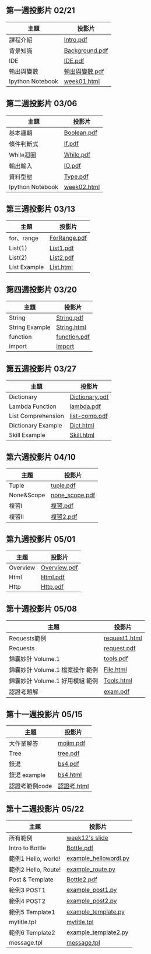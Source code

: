 ## 第一週投影片 02/21

| 主題 | 投影片 |
| ---- |  ----  |
| 課程介紹 | [Intro.pdf](https://drive.google.com/file/d/0B6wbwXKOYgvhR2pMZGdZcEI0cU0) |
| 背景知識 | [Background.pdf](https://drive.google.com/file/d/0B6wbwXKOYgvhbWVGRzJNNEhMWUk) |
| IDE | [IDE.pdf](https://drive.google.com/file/d/0B5P2VH3szaKEQmxhajFuMkhQZFk) |
| 輸出與變數 | [輸出與變數.pdf](https://drive.google.com/file/d/0B5P2VH3szaKEUUtnMV9ySUQ4NVU/view?usp=sharing) |
| Ipython Notebook | [week01.html](./slides/week01/Week1.html) |

## 第二週投影片 03/06

| 主題 | 投影片 |
| ---- |  ----  |
| 基本邏輯 | [Boolean.pdf](https://drive.google.com/file/d/0B2iNVzqlGaGIZlNkNUd2NFAwUGc/view?usp=sharing) |
| 條件判斷式 | [If.pdf](https://drive.google.com/open?id=0B2iNVzqlGaGISU5XR2hqaEpOQUU) |
| While迴圈 | [While.pdf](https://drive.google.com/open?id=0B2iNVzqlGaGIbEJiUnd6aFdWeUU) |
| 輸出輸入 | [IO.pdf](https://drive.google.com/open?id=0B11wpONoNJX2TXFzZTNVR2NweEk) |
| 資料型態 | [Type.pdf](https://drive.google.com/open?id=0B11wpONoNJX2b1JFc1hWZUhCa2s) |
| Ipython Notebook | [week02.html](./slides/week02/Week2.html) |


## 第三週投影片 03/13

| 主題 | 投影片 |
| ---- |  ----  |
| for、range | [ForRange.pdf](https://drive.google.com/open?id=0B2iNVzqlGaGIekNSeld0M1R3Y2c) |
| List(1) | [List1.pdf](https://drive.google.com/open?id=0B5P2VH3szaKEbTViMlBUOEt4ZHM) |
| List(2) | [List2.pdf](https://drive.google.com/open?id=0B5P2VH3szaKEbWpmRVFHVk90OVE) |
| List Example | [List.html](./slides/week03/List.html) |

## 第四週投影片 03/20

| 主題 | 投影片 |
| ---- | ------ |
| String | [String.pdf](https://drive.google.com/open?id=0B5P2VH3szaKESFBfOFJ3bVJ6UkE) |
| String Example | [String.html](./slides/week03/String.html) |
| function  | [function.pdf](./slides/week04/function.pdf) | 
| import    | [import](./slides/week04/import/) |

## 第五週投影片 03/27

| 主題 | 投影片 |
| ---- | ------ |
| Dictionary | [Dictionary.pdf](https://drive.google.com/open?id=0B6wbwXKOYgvhNVNhcm5tRk9xcTA) |
| Lambda Function  | [lambda.pdf](https://drive.google.com/open?id=0B6wbwXKOYgvhWmhRMmpaLTFfU0E) | 
| List Comprehension    | [list-comp.pdf](https://drive.google.com/open?id=0B11wpONoNJX2U01fck5oTWxndm8) |
| Dictionary Example | [Dict.html](./slides/week05/dict.html) |
| Skill Example | [Skill.html](./slides/week05/Skill.html) |

## 第六週投影片 04/10
| 主題 | 投影片 |
| ---- | ------ |
| Tuple | [tuple.pdf](https://drive.google.com/open?id=0B11wpONoNJX2dmNTU0pDd3F1QzA) |
| None&Scope | [none_scope.pdf](https://drive.google.com/open?id=0B11wpONoNJX2dk10UTNTdVpYM3M)
| 複習I | [複習.pdf](https://drive.google.com/open?id=0B5P2VH3szaKEV3ctSzVoUlAyRUE)
| 複習II | [複習2.pdf](https://drive.google.com/open?id=0B5P2VH3szaKEbGNiejkxVS1XYkk)

## 第九週投影片 05/01
| 主題 | 投影片 |
| ---- | ------ |
| Overview | [Overview.pdf](https://drive.google.com/open?id=0B5P2VH3szaKEMkpVUHBpaXNGS3M) |
| Html | [Html.pdf](https://drive.google.com/open?id=0B11wpONoNJX2RklsWVNQcWNjcHM) |
| Http | [Http.pdf](https://drive.google.com/open?id=0B11wpONoNJX2RjFBVG1zNzByTG8) |

## 第十週投影片 05/08
| 主題 | 投影片 |
| ---- | ------ |
| Requests範例 | [request1.html](./slides/week10/request1.html) |
| Requests | [request.pdf](https://drive.google.com/open?id=0B5P2VH3szaKERzJaUk0zTGNpaHc)
| 錦囊妙計 Volume.1 | [tools.pdf](https://drive.google.com/open?id=0B5P2VH3szaKENkZfamhiY0ppODQ) |
| 錦囊妙計 Volume.1 檔案操作 範例 | [File.html](./slides/week10/File.html) |
| 錦囊妙計 Volume.1 好用模組 範例 | [Tools.html](./slides/week10/Tools.html) |
| 認證考題解 | [exam.pdf](https://drive.google.com/file/d/0B11wpONoNJX2QVNMTWMzU180Y0k/view?usp=sharing) |


## 第十一週投影片 05/15
| 主題 | 投影片 |
| ---- | ------ |
| 大作業解答 | [mojim.pdf](https://drive.google.com/open?id=0B6wbwXKOYgvhc21BR1VYVWZpd2s) |
| Tree | [tree.pdf](https://drive.google.com/file/d/0B11wpONoNJX2ZzI3ZDZQUHpfTTQ/view?usp=sharing) |
| 鎂湯 | [bs4.pdf](https://drive.google.com/file/d/0B11wpONoNJX2MW1LVVBXb2hvYWs/view?usp=sharing) |
| 鎂湯 example | [bs4.html](./slides/week11/bs4.html) |
| 認證考範例code | [認證考.html](./slides/week11/認證考.html) |

## 第十二週投影片 05/22
| 主題 | 投影片 |
| ---- | ------ |
| 所有範例 | [week12's slide](./slides/week12/) |
| Intro to Bottle | [Bottle.pdf](https://drive.google.com/open?id=0B5P2VH3szaKEYjFPODhTMnItRFk) |
| 範例1 Hello, world! | [example_hellowordl.py](./slides/week12/example_helloworld.py) |
| 範例2 Hello, Route! | [example_route.py](./slides/week12/example_route.py) |
| Post & Template| [Bottle2.pdf](https://drive.google.com/open?id=0B5P2VH3szaKEZFdvb25VM1JfV0k) |
| 範例3 POST1 | [example_post1.py](./slides/week12/example_post1.py) |
| 範例4 POST2 | [example_post2.py](./slides/week12/example_post2.py) |
| 範例5 Template1 | [example_template.py](./slides/week12/example_template.py) |
| mytitle.tpl | [mytitle.tpl](./slides/week12/mytitle.tpl)
| 範例6 Template2 | [example_template2.py](./slides/week12/example_template2.py) |
| message.tpl | [message.tpl](./slides/week12/message.tpl)